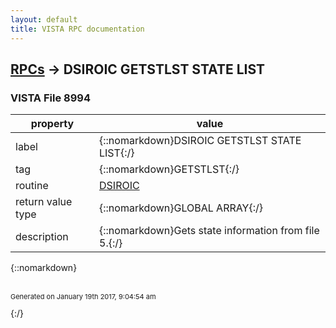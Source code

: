 ```yaml
---
layout: default
title: VISTA RPC documentation
---
```




## [RPCs](TableOfContent.md) &#8594; DSIROIC GETSTLST STATE LIST 



### VISTA File 8994 


 property | value 
--- | --- 
 label | {::nomarkdown}DSIROIC GETSTLST STATE LIST{:/}
 tag | {::nomarkdown}GETSTLST{:/}
 routine | [DSIROIC](http://code.osehra.org/dox/Routine_DSIROIC_source.html)
 return value type | {::nomarkdown}GLOBAL ARRAY{:/}
 description | {::nomarkdown}Gets state information from file 5.{:/}

{::nomarkdown} <br/><br/><p style="font-size: 11px">Generated on January 19th 2017, 9:04:54 am</p>{:/}